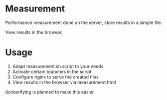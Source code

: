 # Measurement

Performance measurement done on the server, store results in a simple file.

View results in the browser.

# Usage

1. Adapt measurement.sh script to your needs
2. Activate certain branches in the script
3. Configure nginx to serve the created files
4. View results in the browser via measurement.html

dockerifying is planned to make this easier.

